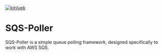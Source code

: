 [![kinluek](https://circleci.com/gh/kinluek/sqspoller.svg?style=shield)](https://circleci.com/gh/kinluek/sqspoller)

# SQS-Poller
SQS-Poller is a simple queue polling framework, designed specifically to work with AWS SQS.

